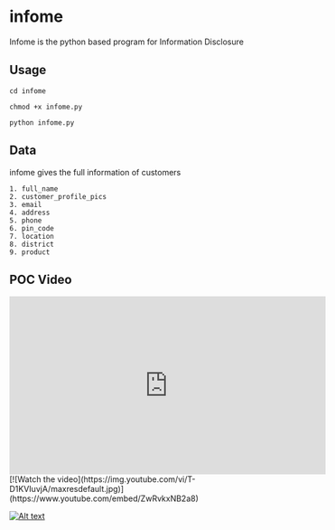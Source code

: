 # infome
Infome is the python based program for Information Disclosure
## Usage
```cd infome```

```chmod +x infome.py```

```python infome.py```

## Data

infome gives the full information of customers

```
1. full_name
2. customer_profile_pics
3. email
4. address
5. phone
6. pin_code
7. location
8. district
9. product
```
## POC Video

<iframe width="560" height="315" src="https://www.youtube.com/embed/ZwRvkxNB2a8" frameborder="0" allow="accelerometer; autoplay; encrypted-media; gyroscope; picture-in-picture" allowfullscreen></iframe>
[![Watch the video](https://img.youtube.com/vi/T-D1KVIuvjA/maxresdefault.jpg)](https://www.youtube.com/embed/ZwRvkxNB2a8)


[![Alt text](https://img.youtube.com/vi/VID/0.jpg)](https://www.youtube.com/watch?v=ZwRvkxNB2a8)
